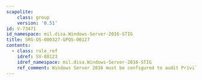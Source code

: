 ```yaml
---
scapolite:
    class: group
    version: '0.51'
id: V-73471
id_namespace: mil.disa.Windows-Server-2016-STIG
title: SRG-OS-000327-GPOS-00127
contents:
  - class: rule_ref
    idref: SV-88123
    idref_namespace: mil.disa.Windows-Server-2016-STIG
    ref_comment: Windows Server 2016 must be configured to audit Privilege U ...
---
```


